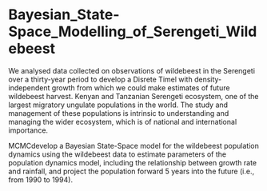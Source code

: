 # Bayesian_State-Space_Modelling_of_Serengeti_Wildebeest

We analysed data collected on observations of wildebeest in the Serengeti over a thirty-year period to develop a Disrete Timel with density-independent growth from which we could make estimates of future wildebeest harvest.
Kenyan and Tanzanian Serengeti ecosystem, one of the largest migratory ungulate 
populations in the world. The study and management of these 
populations is intrinsic to understanding and 
managing the wider ecosystem, which is of national 
and international importance. 

MCMCdevelop a Bayesian State-Space model for the wildebeest population dynamics using the wildebeest data to estimate parameters of the population dynamics model, including the relationship between growth rate and rainfall, and project the population forward 5 years into the future (i.e., from 1990 to 1994). 
